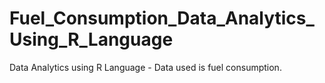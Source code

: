 # Fuel_Consumption_Data_Analytics_Using_R_Language
Data Analytics using R Language - Data used is fuel consumption.
